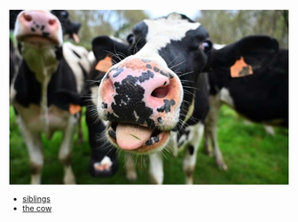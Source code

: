 ![](were.jpg)

- [siblings](http://sugarcereal.xyz/siblings)
- [the cow](http://sugarcereal.xyz/thecow)
